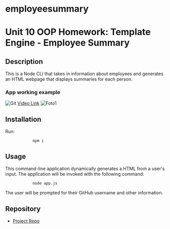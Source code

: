 # employeesummary

# Unit 10 OOP Homework: Template Engine - Employee Summary


## Description

This is a Node CLI that takes in information about employees and generates an HTML webpage that displays summaries for each person. 

### App working example

![Git](preview.gif)
[Video Link](https://drive.google.com/file/d/1NWE_iIQXe7EmZNhVUCMR-3VwgIRGoEM5/view)
![Foto1](foto1.png)

## Installation
Run:

                npm i

## Usage

This command-line application dynamically generates a HTML from a user's input. The application will be invoked with the following command:

                node app.js

The user will be prompted for their GitHub username and other information.


## Repository

- [Project Repo](https://github.com/alixwawa/employeesummary.io)